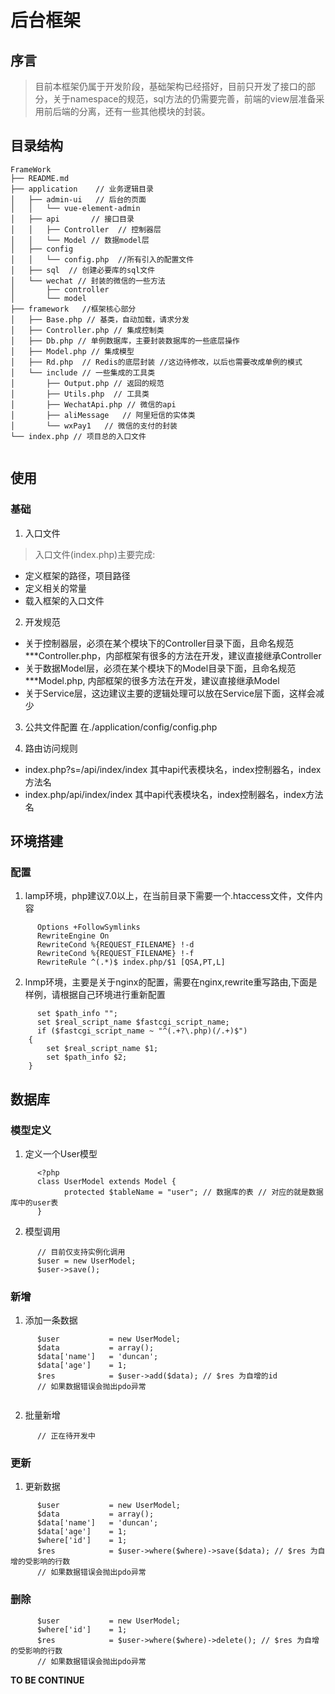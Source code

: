 <!--
 * @Description: 
 * @version: 
 * @Author: SunDuncan
 * @Date: 2021-09-25 18:46:59
 * @LastEditors: SunDuncan
 * @LastEditTime: 2021-10-27 18:29:07
-->
# 后台框架
## 序言
> 目前本框架仍属于开发阶段，基础架构已经搭好，目前只开发了接口的部分，关于namespace的规范，sql方法的仍需要完善，前端的view层准备采用前后端的分离，还有一些其他模块的封装。



## 目录结构

```
FrameWork
├── README.md
├── application    // 业务逻辑目录
│   ├── admin-ui   // 后台的页面
│   │   └── vue-element-admin
│   ├── api       // 接口目录
│   │   ├── Controller  // 控制器层
│   │   └── Model // 数据model层
│   ├── config
│   │   └── config.php  //所有引入的配置文件
│   ├── sql  // 创建必要库的sql文件
│   └── wechat // 封装的微信的一些方法
│       ├── controller
│       └── model
├── framework   //框架核心部分
│   ├── Base.php // 基类，自动加载，请求分发
│   ├── Controller.php // 集成控制类
│   ├── Db.php // 单例数据库，主要封装数据库的一些底层操作
│   ├── Model.php // 集成模型
│   ├── Rd.php  // Redis的底层封装 //这边待修改，以后也需要改成单例的模式
│   └── include // 一些集成的工具类
│       ├── Output.php // 返回的规范
│       ├── Utils.php  // 工具类
│       ├── WechatApi.php // 微信的api
│       ├── aliMessage   // 阿里短信的实体类
│       └── wxPay1   // 微信的支付的封装
└── index.php // 项目总的入口文件


```
## 使用

### 基础
1. 入口文件
> 入口文件(index.php)主要完成:
+ 定义框架的路径，项目路径
+ 定义相关的常量
+ 载入框架的入口文件

2. 开发规范
+ 关于控制器层，必须在某个模块下的Controller目录下面，且命名规范 ***Controller.php，内部框架有很多的方法在开发，建议直接继承Controller
+ 关于数据Model层，必须在某个模块下的Model目录下面，且命名规范 ***Model.php, 内部框架的很多方法在开发，建议直接继承Model
+ 关于Service层，这边建议主要的逻辑处理可以放在Service层下面，这样会减少

3. 公共文件配置
在./application/config/config.php

4. 路由访问规则
+ index.php?s=/api/index/index   其中api代表模块名，index控制器名，index方法名
+ index.php/api/index/index 其中api代表模块名，index控制器名，index方法名

## 环境搭建
### 配置
1. lamp环境，php建议7.0以上，在当前目录下需要一个.htaccess文件，文件内容
```
      Options +FollowSymlinks
      RewriteEngine On
      RewriteCond %{REQUEST_FILENAME} !-d
      RewriteCond %{REQUEST_FILENAME} !-f
      RewriteRule ^(.*)$ index.php/$1 [QSA,PT,L]
```


2. lnmp环境，主要是关于nginx的配置，需要在nginx,rewrite重写路由,下面是样例，请根据自己环境进行重新配置
```
      set $path_info "";
      set $real_script_name $fastcgi_script_name;
      if ($fastcgi_script_name ~ "^(.+?\.php)(/.+)$")
  	{
		set $real_script_name $1;
		set $path_info $2;
	}
```

## 数据库
### 模型定义
1. 定义一个User模型
```
      <?php
      class UserModel extends Model {
            protected $tableName = "user"; // 数据库的表 // 对应的就是数据库中的user表
      }
```
2. 模型调用
```
      // 目前仅支持实例化调用
      $user = new UserModel;
      $user->save();
```

### 新增
1. 添加一条数据
```
      $user           = new UserModel;
      $data           = array();
      $data['name']   = 'duncan';
      $data['age']    = 1;
      $res            = $user->add($data); // $res 为自增的id
      // 如果数据错误会抛出pdo异常
      
```
2. 批量新增
```
      // 正在待开发中
```

### 更新
1. 更新数据
```
      $user           = new UserModel;
      $data           = array();
      $data['name']   = 'duncan';
      $data['age']    = 1;
      $where['id']    = 1;
      $res            = $user->where($where)->save($data); // $res 为自增的受影响的行数 
      // 如果数据错误会抛出pdo异常

```

### 删除
```
      $user           = new UserModel;
      $where['id']    = 1;
      $res            = $user->where($where)->delete(); // $res 为自增的受影响的行数 
      // 如果数据错误会抛出pdo异常
```


**TO BE CONTINUE**
